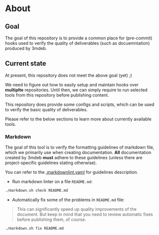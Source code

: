 # About

## Goal

The goal of this repository is to provide a common place for (pre-commit) hooks
used to verify the quality of deliverables (such as docuemntation) produced by
3mdeb.

## Current state

At present, this repository does not meet the above goal (yet) ;)

We need to figure out how to easily setup and maintain hooks over **multiplte**
repositories. Until then, we can simply require to run selected tools from this
repository before publishing content.

This repository does provide some configs and scripts, which can be used to
verify the basic quality of deliverables.

Please refer to the below sections to learn more about currently available
tools.

### Markdown

The goal of this tool is to verify the formatting guidelines of markdown
file, which we primarily use when creating documentation. **All** documentation
created by 3mdeb **must** adhere to these guidelines (unless there are
project-specific guidelines stating otherwise).

You can refer to the [.markdownlint.yaml](.markdownlint.yaml) for guidelines
description.

* Run markdown linter on a file `README.md`:

```bash
./markdown.sh check README.md
```

* Automatically fix some of the problems in `README.md` file:

> This can significantly speed up quality improvements of the document. But
> keep in mind that you need to review automatic fixes before publishing them,
> of course.

```bash
./markdown.sh fix README.md
```
